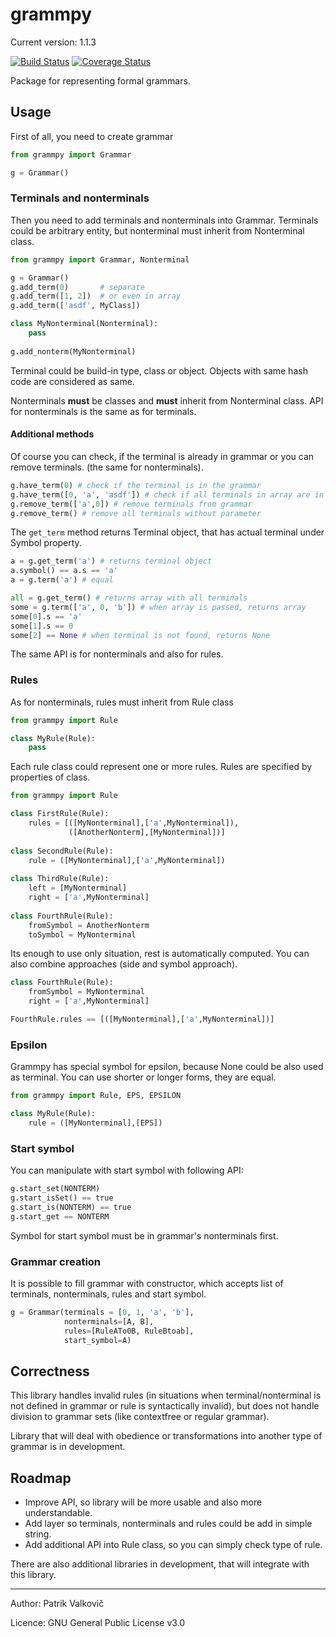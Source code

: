# grammpy

Current version: 1.1.3

[![Build Status](https://travis-ci.org/PatrikValkovic/grammpy.svg?branch=master)](https://travis-ci.org/PatrikValkovic/grammpy)
[![Coverage Status](https://coveralls.io/repos/github/PatrikValkovic/grammpy/badge.svg?branch=master)](https://coveralls.io/github/PatrikValkovic/grammpy?branch=master)

Package for representing formal grammars.

## Usage

First of all, you need to create grammar

```python
from grammpy import Grammar

g = Grammar()
```

### Terminals and nonterminals

Then you need to add terminals and nonterminals into Grammar. 
Terminals could be arbitrary entity, but nonterminal must inherit from Nonterminal class.

```python
from grammpy import Grammar, Nonterminal

g = Grammar()
g.add_term(0)       # separate
g.add_term([1, 2])  # or even in array
g.add_term(['asdf', MyClass])

class MyNonterminal(Nonterminal):
    pass
    
g.add_nonterm(MyNonterminal)
```

Terminal could be build-in type, class or object. Objects with same hash code are considered as same.

Nonterminals **must** be classes and **must** inherit from Nonterminal class. 
API for nonterminals is the same as for terminals.

#### Additional methods

Of course you can check, if the terminal is already in grammar or you can remove terminals.
(the same for nonterminals).

```python
g.have_term(0) # check if the terminal is in the grammar
g.have_term([0, 'a', 'asdf']) # check if all terminals in array are in grammar
g.remove_term(['a',0]) # remove terminals from grammar
g.remove_term() # remove all terminals without parameter
```

The `get_term` method returns Terminal object, that has actual terminal under Symbol property.

```python
a = g.get_term('a') # returns terminal object
a.symbol() == a.s == 'a'
a = g.term('a') # equal

all = g.get_term() # returns array with all terminals
some = g.term(['a', 0, 'b']) # when array is passed, returns array
some[0].s == 'a'
some[1].s == 0
some[2] == None # when terminal is not found, returns None
```

The same API is for nonterminals and also for rules.

### Rules

As for nonterminals, rules must inherit from Rule class

```python
from grammpy import Rule

class MyRule(Rule):
    pass
```

Each rule class could represent one or more rules. 
Rules are specified by properties of class.



```python
from grammpy import Rule

class FirstRule(Rule):
    rules = [([MyNonterminal],['a',MyNonterminal]),
             ([AnotherNonterm],[MyNonterminal])]
    
class SecondRule(Rule):
    rule = ([MyNonterminal],['a',MyNonterminal])
    
class ThirdRule(Rule):
    left = [MyNonterminal]
    right = ['a',MyNonterminal]
    
class FourthRule(Rule):
    fromSymbol = AnotherNonterm
    toSymbol = MyNonterminal
```

Its enough to use only situation, rest is automatically computed.
You can also combine approaches (side and symbol approach).

```python
class FourthRule(Rule):
    fromSymbol = MyNonterminal
    right = ['a',MyNonterminal]

FourthRule.rules == [([MyNonterminal],['a',MyNonterminal])]
``` 

### Epsilon

Grammpy has special symbol for epsilon, because None could be also used as terminal.
You can use shorter or longer forms, they are equal.

```python
from grammpy import Rule, EPS, EPSILON

class MyRule(Rule):
    rule = ([MyNonterminal],[EPS])
```

### Start symbol

You can manipulate with start symbol with following API:

```python
g.start_set(NONTERM)
g.start_isSet() == true
g.start_is(NONTERM) == true
g.start_get == NONTERM
```

Symbol for start symbol must be in grammar's nonterminals first.

### Grammar creation

It is possible to fill grammar with constructor, which accepts list of terminals, nonterminals, rules and start symbol.

```python
g = Grammar(terminals = [0, 1, 'a', 'b'],
            nonterminals=[A, B],
            rules=[RuleATo0B, RuleBtoab],
            start_symbol=A)
```

## Correctness

This library handles invalid rules
(in situations when terminal/nonterminal is not defined in grammar or rule is syntactically invalid),
but does not handle division to grammar sets (like contextfree or regular grammar).

Library that will deal with obedience or transformations into another type of grammar is in development.

## Roadmap

- Improve API, so library will be more usable and also more understandable.
- Add layer so terminals, nonterminals and rules could be add in simple string.
- Add additional API into Rule class, so you can simply check type of rule.

There are also additional libraries in development, that will integrate with this library.

-----

Author: Patrik Valkovič

Licence: GNU General Public License v3.0